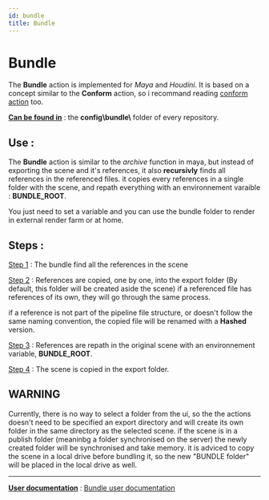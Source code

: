 ```yaml
---
id: bundle
title: Bundle
---
```



# Bundle

The **Bundle** action is implemented for *Maya* and *Houdini*. It is based on a concept similar to the **Conform** action, so i recommand reading [conform action](.\conform.md) too.


<u>**Can be found in**</u> : the **config\bundle\\** folder of every repository.


## Use :

The **Bundle** action is similar to the *archive* function in maya, but instead of exporting the scene and it's references, it also **recursivly** finds all references in the referenced files. it copies every references in a single folder with the scene, and repath everything with an environnement varaible : **BUNDLE_ROOT**.

You just need to set a variable and you can use the bundle folder to render in external render farm or at home.


## Steps :

<u>Step 1</u> :
The bundle find all the references in the scene

<u>Step 2</u> :
References are copied, one by one, into the export folder (By default, this folder will be created aside the scene) if a referenced file has references of its own, they will go through the same process.

if a reference is not part of the pipeline file structure, or doesn't follow the same naming convention, the copied file will be renamed with a **Hashed** version.

<u>Step 3</u> :
References are repath in the original scene with an environnement variable, **BUNDLE_ROOT**.
 
<u>Step 4</u> :
The scene is copied in the export folder.

## WARNING

Currently, there is no way to select a folder from the ui, so the the actions doesn't need to be specified an export directory and will create its own folder in the same directory as the selected scene. if the scene is in a publish folder (meaninbg a folder synchronised on the server) the newly created folder will be synchronised and take memory.
it is adviced to copy the scene in a local drive before bundling it, so the new "BUNDLE folder" will be placed in the local drive as well.

___

<u>**User documentation**</u> : [Bundle user documentation](../../../user/action.md)
